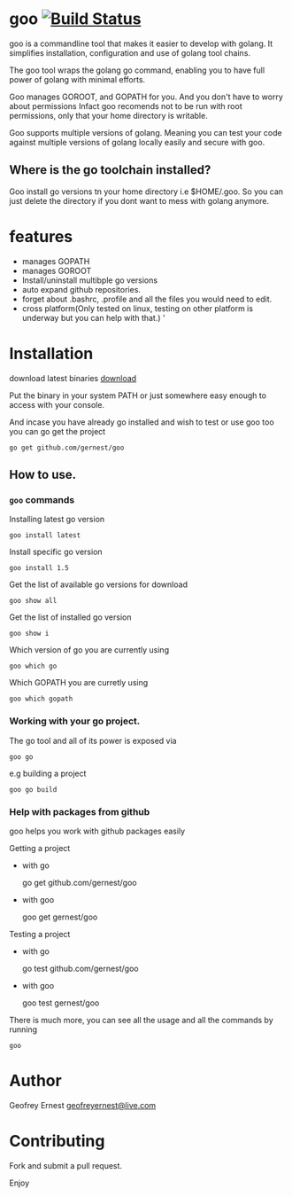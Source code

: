 # goo [![Build Status](https://travis-ci.org/gernest/goo.svg)](https://travis-ci.org/gernest/goo)

goo is a commandline tool that makes it easier to develop with golang.
It simplifies installation, configuration and use of golang tool chains.

The goo tool  wraps the golang go command, enabling you to have
full power of golang with minimal efforts.

Goo manages GOROOT, and GOPATH for you. And you don't have to worry about permissions
Infact goo recomends  not to be run with root permissions, only that your home directory
is writable.

Goo supports multiple versions of golang. Meaning you can test your code against multiple versions
of golang locally easily and secure with goo.

## Where is the go toolchain installed?

Goo install go versions tn your home directory i.e $HOME/.goo. So you can just delete the
directory if you dont want to mess with golang anymore.

# features

* manages GOPATH
* manages GOROOT
* Install/uninstall multibple go versions
* auto expand github repositories.
* forget about .bashrc, .profile and all the files you would need to edit.
* cross platform(Only tested on linux, testing on other platform is underway but you can help with that.)
'

# Installation

download latest binaries [download](/releases/latest)

Put the binary in your system PATH or just somewhere easy enough to access with your console.

And incase you have already go installed and wish to test or use goo too you can go get the project

	go get github.com/gernest/goo

## How to use.

### `goo` commands

Installing latest go version
	
	goo install latest
	
Install specific go version

	goo install 1.5
	
Get the list of available go versions for download

	goo show all
	
Get the list of installed go version

	goo show i
	

Which version of go you are currently using

	goo which go

Which GOPATH you are curretly using

	goo which gopath



### Working with your go project.

The go tool and all of its power is exposed via

	goo go
	
e.g building a project

	goo go build
	


### Help with packages from github

goo helps you work with github packages easily

Getting a project

* with go

	go get github.com/gernest/goo
	
* with goo

	goo get gernest/goo
	
Testing a project

* with go

	go test github.com/gernest/goo
	
* with goo

	goo test gernest/goo



There is much more, you can see all the usage and all the commands by running

	goo 

# Author

Geofrey Ernest <geofreyernest@live.com>


# Contributing

Fork and submit a pull request.

Enjoy